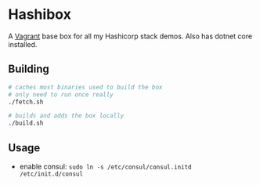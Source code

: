 # Hashibox

A [Vagrant](https://www.vagrantup.com) base box for all my Hashicorp stack demos.  Also has dotnet core installed.

## Building

```bash
# caches most binaries used to build the box
# only need to run once really
./fetch.sh

# builds and adds the box locally
./build.sh
```

## Usage

* enable consul: `sudo ln -s /etc/consul/consul.initd /etc/init.d/consul`